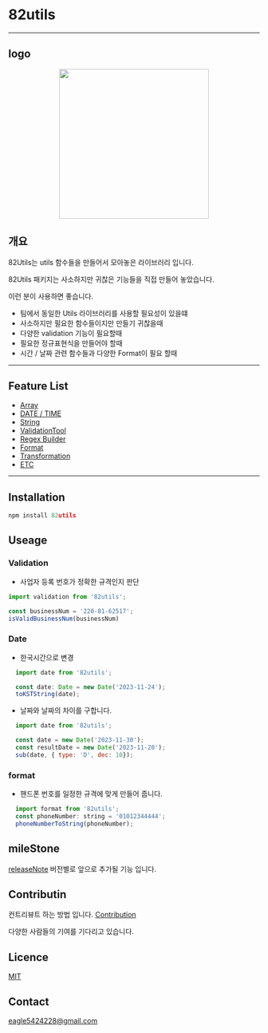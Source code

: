 # 82utils
---

## logo
<div align="center">
  <img src="https://velog.velcdn.com/images/eagle5424/post/da1c3c0f-95be-461e-9a0a-8bc5f600beaf/image.png" width="300" >
</div>

## 개요

82Utils는 utils 함수들을 만들어서 모아놓은 라이브러리 입니다.

82Utils 패키지는 사소하지만 귀찮은 기능들을 직접 만들어 놓았습니다.

이런 분이 사용하면 좋습니다.

- 팀에서 동일한 Utils 라이브러리를 사용할 필요성이 있을떄
- 사소하지만 필요한 함수들이지만 만들기 귀찮을때
- 다양한 validation 기능이 필요할때
- 필요한 정규표현식을 만들어야 할때
- 시간 / 날짜 관련 함수들과 다양한 Format이 필요 할때
---

## Feature List
- [Array](src/array/array.md)
- [DATE / TIME](src/date/dateTime.md)
- [String](src/string//string.md)
- [ValidationTool](src/validation/validation.md)
- [Regex Builder](src/regex/regexBuilder.md)
- [Format](src/format/format.md)
- [Transformation](src/transformation/unitTramsformation.md)
- [ETC](src/etc/etc.md)
---

## Installation
```js
npm install 82utils
```

## Useage

### Validation
- 사업자 등록 번호가 정확한 규격인지 판단 
```js
import validation from '82utils';

const businessNum = '220-81-62517';
isValidBusinessNum(businessNum)
```

### Date
- 한국시간으로 변경
```js
  import date from '82utils';

  const date: Date = new Date('2023-11-24');
  toKSTString(date);
```

- 날짜와 날짜의 차이를 구합니다.
```js
  import date from '82utils';

  const date = new Date('2023-11-30');
  const resultDate = new Date('2023-11-20');
  sub(date, { type: 'D', dec: 10});
```

### format
- 핸드폰 번호를 일정한 규격에 맞게 만들어 줍니다.
```js
  import format from '82utils';
  const phoneNumber: string = '01012344444';
  phoneNumberToString(phoneNumber);
```
## mileStone
[releaseNote](./mileston.md)
버전별로 앞으로 추가될 기능 입니다.

## Contributin
컨트리뷰트 하는 방법 입니다. [Contribution](./CONTRIBUTING.md)

다양한 사람들의 기여를 기다리고 있습니다.

## Licence
[MIT](./LICENSE)

## Contact
eagle5424228@gmail.com

